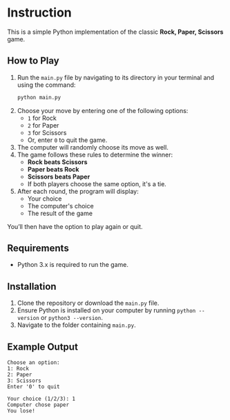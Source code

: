 # Instruction

This is a simple Python implementation of the classic **Rock, Paper, Scissors** game.

## How to Play

1. Run the `main.py` file by navigating to its directory in your terminal and using the command:
    ```sh
    python main.py
    ```
2. Choose your move by entering one of the following options:
   - `1` for Rock
   - `2` for Paper
   - `3` for Scissors
   - Or, enter `0` to quit the game.
3. The computer will randomly choose its move as well.
4. The game follows these rules to determine the winner:
   - **Rock beats Scissors**
   - **Paper beats Rock**
   - **Scissors beats Paper**
   - If both players choose the same option, it's a tie.
5. After each round, the program will display:
   - Your choice
   - The computer's choice
   - The result of the game

You’ll then have the option to play again or quit.

## Requirements

- Python 3.x is required to run the game.

## Installation

1. Clone the repository or download the `main.py` file.
2. Ensure Python is installed on your computer by running `python --version` or `python3 --version`.
3. Navigate to the folder containing `main.py`.

## Example Output

```plaintext
Choose an option:
1: Rock
2: Paper
3: Scissors
Enter '0' to quit

Your choice (1/2/3): 1
Computer chose paper
You lose!

